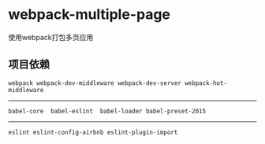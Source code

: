 # webpack-multiple-page
使用webpack打包多页应用

## 项目依赖

`webpack
webpack-dev-middleware
webpack-dev-server
webpack-hot-middleware`

----

`babel-core 
babel-eslint 
babel-loader
babel-preset-2015`

----

`eslint
eslint-config-airbnb
eslint-plugin-import`